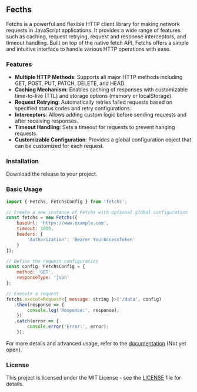 ## Fecths

Fetchs is a powerful and flexible HTTP client library for making network requests in JavaScript applications. It provides a wide range of features such as caching, request retrying, request and response interceptors, and timeout handling. Built on top of the native fetch API, Fetchs offers a simple and intuitive interface to handle various HTTP operations with ease.

### Features

- **Multiple HTTP Methods**: Supports all major HTTP methods including GET, POST, PUT, PATCH, DELETE, and HEAD.
- **Caching Mechanism**: Enables caching of responses with customizable time-to-live (TTL) and storage options (memory or localStorage).
- **Request Retrying**: Automatically retries failed requests based on specified status codes and retry configurations.
- **Interceptors**: Allows adding custom logic before sending requests and after receiving responses.
- **Timeout Handling**: Sets a timeout for requests to prevent hanging requests.
- **Customizable Configuration**: Provides a global configuration object that can be customized for each request.

### Installation

Download the release to your project.

### Basic Usage

```javascript
import { Fetchs, FetchsConfig } from 'fetchs';

// Create a new instance of Fetchs with optional global configuration
const fetchs = new Fetchs({
    baseUrl: 'https://www.example.com',
    timeout: 3000,
    headers: {
        'Authorization': 'Bearer YourAccessToken'
    }
});

// Define the request configuration
const config: FetchsConfig = {
    method: 'GET',
    responseType: 'json'
};

// Execute a request
fetchs.executeRequest<{ message: string }>('/data', config)
   .then(response => {
        console.log('Response:', response);
    })
   .catch(error => {
        console.error('Error:', error);
    });
```

For more details and advanced usage, refer to the [documentation](#) (Not yet open).

### License

This project is licensed under the MIT License - see the [LICENSE](LICENSE.txt) file for details.

